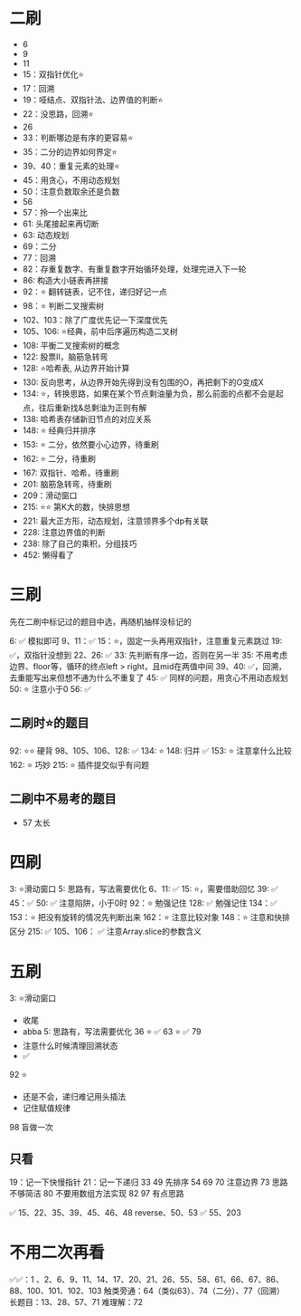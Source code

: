 # 二刷

- 6 
- 9
- 11
- 15：双指针优化⭐️
- 17：回溯
- 19：哑结点、双指针法、边界值的判断⭐️
- 22：没思路，回溯⭐️
- 26 
- 33：判断哪边是有序的更容易⭐️
- 35：二分的边界如何界定⭐️
- 39、40：重复元素的处理⭐️
- 45：用贪心，不用动态规划
- 50：注意负数取余还是负数
- 56
- 57：拎一个出来比
- 61: 头尾接起来再切断
- 63: 动态规划
- 69：二分
- 77：回溯
- 82：存重复数字、有重复数字开始循环处理，处理完进入下一轮
- 86: 构造大小链表再拼接
- 92：⭐️ 翻转链表，记不住，递归好记一点
- 98：⭐️ 判断二叉搜索树
- 102、103：除了广度优先记一下深度优先
- 105、106: ⭐️经典，前中后序遍历构造二叉树
- 108: 平衡二叉搜索树的概念
- 122: 股票II，脑筋急转弯
- 128: ⭐️哈希表, 从边界开始计算
- 130: 反向思考，从边界开始先得到没有包围的O，再把剩下的O变成X
- 134: ⭐️，转换思路，如果在某个节点剩油量为负，那么前面的点都不会是起点，往后重新找&总剩油为正则有解
- 138: 哈希表存储新旧节点的对应关系
- 148: ⭐️ 经典归并排序
- 153: ⭐️ 二分，依然要小心边界，待重刷
- 162: ⭐️ 二分，待重刷
- 167: 双指针、哈希，待重刷
- 201: 脑筋急转弯，待重刷
- 209：滑动窗口
- 215: ⭐️⭐️ 第K大的数，快排思想
- 221: 最大正方形，动态规划，注意领界多个dp有关联
- 228: 注意边界值的判断
- 238: 除了自己的乘积，分组技巧
- 452: 懒得看了

# 三刷

先在二刷中标记过的题目中选，再随机抽样没标记的

6: ✅ 模拟即可
9、11：✅
15：⭐️，固定一头再用双指针，注意重复元素跳过
19: ✅，双指针没想到
22、26: ✅
33: 先判断有序一边，否则在另一半
35: 不用考虑边界、floor等，循环的终点left > right，且mid在两值中间
 39、40: ✅，回溯，去重能写出来但想不通为什么不重复了
45: ✅ 同样的问题，用贪心不用动态规划
50: ⭐️ 注意小于0
56: ✅

## 二刷时⭐️的题目

92: ⭐️⭐️ 硬背
98、105、106、128: ✅
134: ⭐️
148: 归并 ✅
153: ⭐️ 注意拿什么比较
162: ⭐️ 巧妙
215: ⭐️ 插件提交似乎有问题

## 二刷中不易考的题目

- 57 太长

# 四刷

3: ⭐️滑动窗口 
5: 思路有，写法需要优化
6、11: ✅
15: ⭐️，需要借助回忆
39: ✅
45：✅
50: ✅ 注意陷阱，小于0时
92：⭐️ 勉强记住
128: ✅ 勉强记住
134：✅
153：⭐️ 把没有旋转的情况先判断出来
162：⭐️ 注意比较对象
148：⭐️ 注意和快排区分
215: ✅
105、106： ✅ 注意Array.slice的参数含义


# 五刷

3: ⭐️滑动窗口 
  - 收尾
  - abba
5: 思路有，写法需要优化
36 ⭐️ ✅
63 ⭐️ ✅
79 
 - 注意什么时候清理回溯状态
 - ✅

92 ⭐️ 
  - 还是不会，递归难记用头插法
  - 记住赋值规律

98 盲做一次


## 只看

19：记一下快慢指针
21：记一下递归
33
49 先排序
54 
69 
70 注意边界
73 思路不够简洁
80 不要用数组方法实现
82
97 有点思路


✅ 15、22、35、39、45、46、48 reverse、50、53
✅ 55、203


# 不用二次再看

✅✅：1 、2、6、9、11、14、17、20、21、26、55、58、61、66、67、86、88、100、101、102、103
触类旁通：64（类似63）、74（二分）、77（回溯）
长题目：13、28、57、71
难理解：72